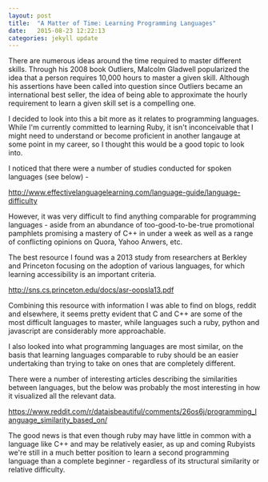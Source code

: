 ```yaml
---
layout: post
title:  "A Matter of Time: Learning Programming Languages"
date:   2015-08-23 12:22:13
categories: jekyll update
---
```


There are numerous ideas around the time required to master different skills. Through his 2008 book Outliers, Malcolm Gladwell popularized the idea that a person requires 10,000 hours to master a given skill. Although his assertions have been called into question since Outliers became an international best seller, the idea of being able to approximate the hourly requirement to learn a given skill set is a compelling one.

I decided to look into this a bit more as it relates to programming languages. While I'm currently committed to learning Ruby, it isn't inconceivable that I might need to understand or become proficient in another langauge at some point in my career, so I thought this would be a good topic to look into.

I noticed that there were a number of studies conducted for spoken languages (see below) -

http://www.effectivelanguagelearning.com/language-guide/language-difficulty

However, it was very difficult to find anything comparable for programming languages - aside from an abundance of too-good-to-be-true promotional pamphlets promising a mastery of C++ in under a week as well as a range of conflicting opinions on Quora, Yahoo Anwers, etc.

The best resource I found was a 2013 study from researchers at Berkley and Princeton focusing on the adoption of various languages, for which learning accessibility is an important criteria.

http://sns.cs.princeton.edu/docs/asr-oopsla13.pdf

Combining this resource with information I was able to find on blogs, reddit and elsewhere, it seems pretty evident that C and C++ are some of the most difficult languages to master, while languages such a ruby, python and javascript are considerably more approachable.

I also looked into what programming languages are most similar, on the basis that learning languages comparable to ruby should be an easier undertaking than trying to take on ones that are completely different.

There were a number of interesting articles describing the similarities between languages, but the below was probably the most interesting in how it visualized all the relevant data.

https://www.reddit.com/r/dataisbeautiful/comments/26os6j/programming_language_similarity_based_on/

The good news is that even though ruby may have little in common with a language like C++ and may be relatively easier, as up and coming Rubyists we're still in a much better position to learn a second programming language than a complete beginner - regardless of its structural similarity or relative difficulty.

